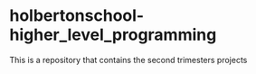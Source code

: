 # holbertonschool-higher_level_programming
This is a repository that contains the second trimesters projects
